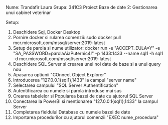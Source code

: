 Nume: Trandafir Laura
Grupa: 341C3
Proiect Baze de date 2: Gestionarea unui cabinet veterinar

Setup:
1. Deschidere Sql, Docker Desktop
2. Pornire docker si rularea comenzii:
    sudo docker pull mcr.microsoft.com/mssql/server:2019-latest
3. Setup de parola si nume utilizator:
docker run -e "ACCEPT_EULA=Y" -e "SA_PASSWORD=parolaAiaPuternic4!" -p 1433:1433 --name sql1 -h sql1 -d mcr.microsoft.com/mssql/server:2019-latest
4. Deschidere SQL Server si crearea unei noi date de baze si a unui query nou
5. Apasarea optiunii "COnnect Object Explorer"
6. Introducerea "127.0.0.1\{sql1},1433" la campul "server name"
7. Selectarea campului "SQL Server Authentification"
8. Autentificarea cu numele si parola introduse mai sus
9. Crearea tabelelor si Popularea bazei de date cu ajutorul SQL Server
10. Conectarea la PowerBI si mentionarea "127.0.0.1\{sql1},1433" la campul Server
12. Completarea fieldului Database cu numele bazei de date
11. Importarea procedurilor cu ajutorul comenzii "EXEC nume_procedura"
